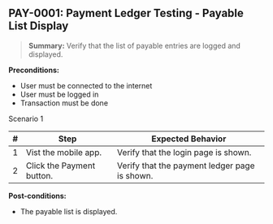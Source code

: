 ## **PAY-0001:** Payment Ledger Testing - Payable List Display

> **Summary:** Verify that the list of payable entries are logged and displayed. <br>

**Preconditions:**

- User must be connected to the internet
- User must be logged in
- Transaction must be done

Scenario 1

| \#  | Step                      | Expected Behavior                             |
| --- | ------------------------- | --------------------------------------------- |
| 1   | Vist the mobile app.      | Verify that the login page is shown.          |
| 2   | Click the Payment button. | Verify that the payment ledger page is shown. |

**Post-conditions:**

- The payable list is displayed.
